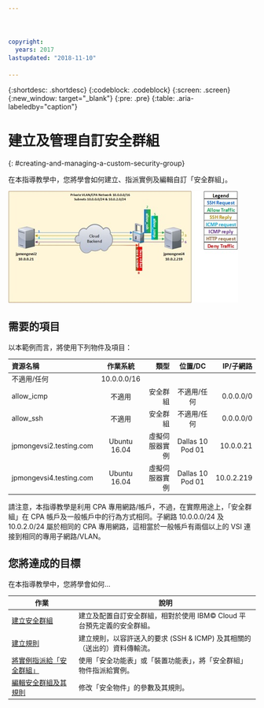 ```yaml
---



copyright:
  years: 2017
lastupdated: "2018-11-10"

---
```


{:shortdesc: .shortdesc}
{:codeblock: .codeblock}
{:screen: .screen}
{:new_window: target="_blank"}
{:pre: .pre}
{:table: .aria-labeledby="caption"}

# 建立及管理自訂安全群組
{: #creating-and-managing-a-custom-security-group}

在本指導教學中，您將學會如何建立、指派實例及編輯自訂「安全群組」。

![自訂安全群組](./images/goal.jpg)

## 需要的項目
以本範例而言，將使用下列物件及項目：

| 資源名稱       | 作業系統         | 類型 | 位置/DC     | IP/子網路 |
|:------------- |:---------------:| -------------:| :---------------:| ---------------:|
| 不適用/任何        | 10.0.0.0/16 |
| allow_icmp | 不適用          | 安全群組       | 不適用/任何        | 0.0.0.0/0 |
| allow_ssh | 不適用          | 安全群組       | 不適用/任何        | 0.0.0.0/0 |
|jpmongevsi2.testing.com | Ubuntu 16.04 | 虛擬伺服器實例          |Dallas 10 Pod 01	| 10.0.0.21 |
|jpmongevsi4.testing.com | Ubuntu 16.04 | 虛擬伺服器實例          |	Dallas 10 Pod 01	| 10.0.2.219 |


請注意，本指導教學是利用 CPA 專用網路/帳戶，不過，在實際用途上，「安全群組」在 CPA 帳戶及一般帳戶中的行為方式相同。子網路 10.0.0.0/24 及 10.0.2.0/24 屬於相同的 CPA 專用網路，這相當於一般帳戶有兩個以上的 VSI 連接到相同的專用子網路/VLAN。


## 您將達成的目標

在本指導教學中，您將學會如何...

作業  |說明
------------- | -------------
[建立安全群組](/docs/infrastructure/security-groups?topic=security-groups-creating-a-security-group) | 建立及配置自訂安全群組，相對於使用 IBM© Cloud 平台預先定義的安全群組。
[建立規則](/docs/infrastructure/security-groups?topic=security-groups-creating-a-new-rule)  | 建立規則，以容許送入的要求 (SSH & ICMP) 及其相關的（送出的）資料傳輸流。
[將實例指派給「安全群組」](/docs/infrastructure/security-groups?topic=security-groups-assigning-instances-to-the-security-group) | 使用「安全功能表」或「裝置功能表」，將「安全群組」物件指派給實例。
[編輯安全群組及其規則](/docs/infrastructure/security-groups?topic=security-groups-editing-a-security-group) | 修改「安全物件」的參數及其規則。
